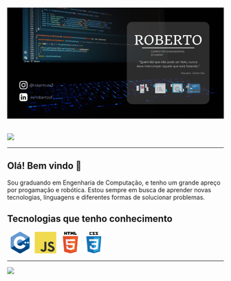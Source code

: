 <p align='center'>
<img src="https://github.com/roberto967/roberto967/blob/main/imgs/Header_Roberto.png?raw=true" title="Painel">&nbsp;&nbsp;
</p>

<p>
  <a href="https://github.com/roberto967">
    <img src="https://github-readme-stats.vercel.app/api/top-langs/?username=roberto967&hide_progress=false&theme=github_dark&langs_count=3" />
  </a>
</p>

---

## Olá! Bem vindo 👋

<p>
  Sou graduando em Engenharia de Computação, e tenho um grande apreço por progamação e robótica. Estou sempre em busca de aprender novas tecnologias, linguagens e diferentes formas de solucionar problemas.
</p>

## Tecnologias que tenho conhecimento

<p>
  &nbsp;
  <img height="50" src="https://github.com/roberto967/roberto967/blob/main/imgs/cpp.png?raw=true" onclick="return false" title="C++">&nbsp;&nbsp;
  <img height="50" src="https://github.com/roberto967/roberto967/blob/main/imgs/javascript.png?raw=true" title="JavaScript">&nbsp;
  <img height="50" src="https://github.com/roberto967/roberto967/blob/main/imgs/html.png?raw=true" title="HTML5">
  <img height="50" src="https://github.com/roberto967/roberto967/blob/main/imgs/css.png?raw=true" title="CSS3">
</p>

---
![](https://komarev.com/ghpvc/?username=roberto967&color=456fb5&style=flat)
